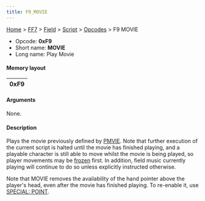 ```yaml
---
title: F9_MOVIE
---
```


[Home](../../../../index.md) > [FF7](../../../../FF7.md) > [Field](../../../Field.md) > [Script](../../Script.md) > [Opcodes](../Opcodes.md) > F9 MOVIE

-   Opcode: **0xF9**
-   Short name: **MOVIE**
-   Long name: Play Movie

#### Memory layout

| 0xF9 |
|------|

#### Arguments

None.

#### Description

Plays the movie previously defined by [PMVIE](FF7/Field/Script/Opcodes/F8_PMVIE "wikilink"). Note that further execution of the current script is halted until the movie has finished playing, and a playable character is still able to move whilst the movie is being played, so player movements may be [frozen](33_UC.md) first. In addition, field music currently playing will continue to do so unless explicitly instructed otherwise.

Note that MOVIE removes the availability of the hand pointer above the player's head, even after the movie has finished playing. To re-enable it, use [SPECIAL: POINT](0F_SPECIAL/F5_POINT.md).
